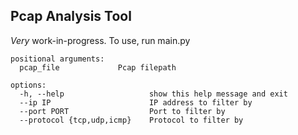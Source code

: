 ## Pcap Analysis Tool
*Very* work-in-progress. To use, run main.py

```
positional arguments:
  pcap_file             Pcap filepath

options:
  -h, --help                   show this help message and exit
  --ip IP                      IP address to filter by
  --port PORT                  Port to filter by
  --protocol {tcp,udp,icmp}    Protocol to filter by
```
